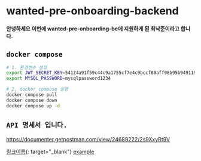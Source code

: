 # wanted-pre-onboarding-backend

 #### 안녕하세요 이번에 wanted-pre-onboarding-be에 지원하게 된 최낙준이라고 합니다.


## `docker compose`

```bash
# 1. 환경변수 설정
export JWT_SECRET_KEY=54124a91f59c44c9a1755cf7e4c9bccf80aff98b95b949119f42a243be15c2017a2310f0acc54d5c910de5530af15d82
export MYSQL_PASSWORD=mysqlpassword1234

# 2. docker compose 실행
docker compose pull
docker compose down
docker compose up -d
```



## `API 명세서 입니다.`

<a href="https://documenter.getpostman.com/view/24689222/2s9XxyRt9V" target="_blank"> https://documenter.getpostman.com/view/24689222/2s9XxyRt9V </a>

[링크이름](https://documenter.getpostman.com/view/24689222/2s9XxyRt9V){: target="_blank"}
<a href="https://documenter.getpostman.com/view/24689222/2s9XxyRt9V" target="_blank">example</a>


